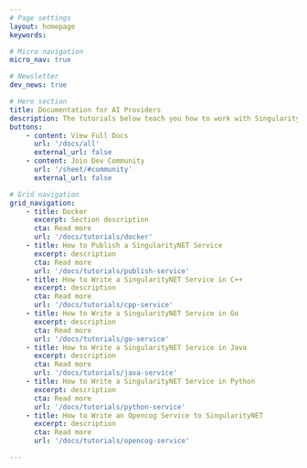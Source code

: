 ```yaml
---
# Page settings
layout: homepage
keywords:

# Micro navigation
micro_nav: true

# Newsletter
dev_news: true

# Hero section
title: Documentation for AI Providers
description: The tutorials below teach you how to work with SingularityNET Services in various programming languages.
buttons:
    - content: View Full Docs
      url: '/docs/all'
      external_url: false
    - content: Join Dev Community
      url: '/sheet/#community'
      external_url: false

# Grid navigation
grid_navigation:
    - title: Docker
      excerpt: Section description
      cta: Read more
      url: '/docs/tutorials/docker'
    - title: How to Publish a SingularityNET Service
      excerpt: description
      cta: Read more
      url: '/docs/tutorials/publish-service'
    - title: How to Write a SingularityNET Service in C++
      excerpt: description
      cta: Read more
      url: '/docs/tutorials/cpp-service'
    - title: How to Write a SingularityNET Service in Go
      excerpt: description
      cta: Read more
      url: '/docs/tutorials/go-service'
    - title: How to Write a SingularityNET Service in Java
      excerpt: description
      cta: Read more
      url: '/docs/tutorials/java-service'
    - title: How to Write a SingularityNET Service in Python
      excerpt: description
      cta: Read more
      url: '/docs/tutorials/python-service'
    - title: How to Write an Opencog Service to SingularityNET
      excerpt: description
      cta: Read more
      url: '/docs/tutorials/opencog-service'

---
```

